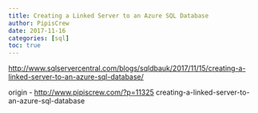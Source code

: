 ```yaml
---
title: Creating a Linked Server to an Azure SQL Database
author: PipisCrew
date: 2017-11-16
categories: [sql]
toc: true
---
```


http://www.sqlservercentral.com/blogs/sqldbauk/2017/11/15/creating-a-linked-server-to-an-azure-sql-database/

origin - http://www.pipiscrew.com/?p=11325 creating-a-linked-server-to-an-azure-sql-database